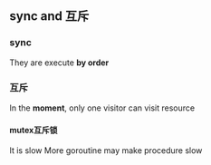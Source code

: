 ##  sync and 互斥

###   sync
They are execute **by order**


###   互斥
In the **moment**, only one visitor can visit resource

####    mutex互斥锁
It is slow
More goroutine may make procedure slow
